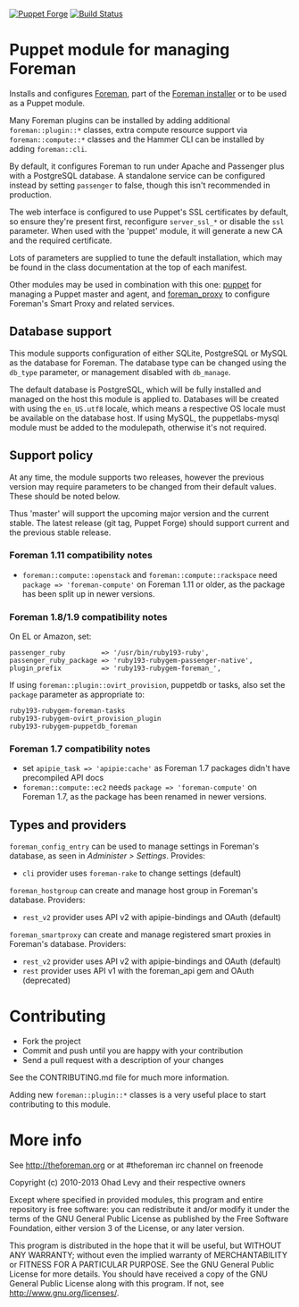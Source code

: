 [![Puppet Forge](http://img.shields.io/puppetforge/v/theforeman/foreman.svg)](https://forge.puppetlabs.com/theforeman/foreman)
[![Build Status](https://travis-ci.org/theforeman/puppet-foreman.svg?branch=master)](https://travis-ci.org/theforeman/puppet-foreman)

# Puppet module for managing Foreman

Installs and configures [Foreman](http://theforeman.org), part of the [Foreman
installer](http://github.com/theforeman/foreman-installer) or to be used as a
Puppet module.

Many Foreman plugins can be installed by adding additional `foreman::plugin::*`
classes, extra compute resource support via `foreman::compute::*` classes and
the Hammer CLI can be installed by adding `foreman::cli`.

By default, it configures Foreman to run under Apache and Passenger plus
with a PostgreSQL database. A standalone service can be configured instead by
setting `passenger` to false, though this isn't recommended in production.

The web interface is configured to use Puppet's SSL certificates by default, so
ensure they're present first, reconfigure `server_ssl_*` or disable the `ssl`
parameter. When used with the 'puppet' module, it will generate a new CA and
the required certificate.

Lots of parameters are supplied to tune the default installation, which may be
found in the class documentation at the top of each manifest.

Other modules may be used in combination with this one: [puppet](https://github.com/theforeman/puppet-puppet)
for managing a Puppet master and agent, and [foreman_proxy](https://github.com/theforeman/puppet-foreman_proxy)
to configure Foreman's Smart Proxy and related services.

## Database support

This module supports configuration of either SQLite, PostgreSQL or MySQL as the
database for Foreman. The database type can be changed using the `db_type`
parameter, or management disabled with `db_manage`.

The default database is PostgreSQL, which will be fully installed and managed
on the host this module is applied to. Databases will be created with using the
`en_US.utf8` locale, which means a respective OS locale must be available on
the database host. If using MySQL, the puppetlabs-mysql module must be added to
the modulepath, otherwise it's not required.

## Support policy

At any time, the module supports two releases, however the previous version
may require parameters to be changed from their default values. These should
be noted below.

Thus 'master' will support the upcoming major version and the current stable.
The latest release (git tag, Puppet Forge) should support current and the
previous stable release.

### Foreman 1.11 compatibility notes

* `foreman::compute::openstack` and `foreman::compute::rackspace` need
  `package => 'foreman-compute'` on Foreman 1.11 or older, as the package has
  been split up in newer versions.

### Foreman 1.8/1.9 compatibility notes

On EL or Amazon, set:

    passenger_ruby         => '/usr/bin/ruby193-ruby',
    passenger_ruby_package => 'ruby193-rubygem-passenger-native',
    plugin_prefix          => 'ruby193-rubygem-foreman_',

If using `foreman::plugin::ovirt_provision`, puppetdb or tasks, also set the
`package` parameter as appropriate to:

    ruby193-rubygem-foreman-tasks
    ruby193-rubygem-ovirt_provision_plugin
    ruby193-rubygem-puppetdb_foreman

### Foreman 1.7 compatibility notes

* set `apipie_task => 'apipie:cache'` as Foreman 1.7 packages didn't have
  precompiled API docs
* `foreman::compute::ec2` needs `package => 'foreman-compute'` on Foreman 1.7,
  as the package has been renamed in newer versions.

## Types and providers

`foreman_config_entry` can be used to manage settings in Foreman's database, as
seen in _Administer > Settings_. Provides:

* `cli` provider uses `foreman-rake` to change settings (default)

`foreman_hostgroup` can create and manage host group in Foreman's database.
Providers:

* `rest_v2` provider uses API v2 with apipie-bindings and OAuth (default)

`foreman_smartproxy` can create and manage registered smart proxies in
Foreman's database. Providers:

* `rest_v2` provider uses API v2 with apipie-bindings and OAuth (default)
* `rest` provider uses API v1 with the foreman_api gem and OAuth (deprecated)

# Contributing

* Fork the project
* Commit and push until you are happy with your contribution
* Send a pull request with a description of your changes

See the CONTRIBUTING.md file for much more information.

Adding new `foreman::plugin::*` classes is a very useful place to start
contributing to this module.

# More info

See http://theforeman.org or at #theforeman irc channel on freenode

Copyright (c) 2010-2013 Ohad Levy and their respective owners

Except where specified in provided modules, this program and entire
repository is free software: you can redistribute it and/or modify
it under the terms of the GNU General Public License as published by
the Free Software Foundation, either version 3 of the License, or
any later version.

This program is distributed in the hope that it will be useful,
but WITHOUT ANY WARRANTY; without even the implied warranty of
MERCHANTABILITY or FITNESS FOR A PARTICULAR PURPOSE.  See the
GNU General Public License for more details.
You should have received a copy of the GNU General Public License
along with this program.  If not, see <http://www.gnu.org/licenses/>.

